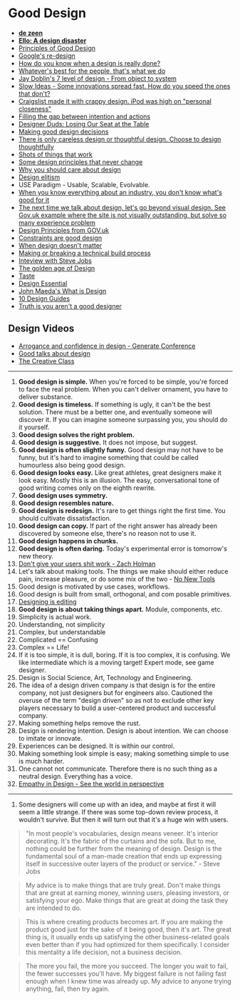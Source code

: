 # Good Design

* [**de zeen**](http://www.dezeen.com/)
* [**Ello: A design disaster**](https://medium.com/@jvdgoot/ello-a-design-disaster-d53022ab3a62)
* [Principles of Good Design](http://iandanielstewart.com/2014/02/20/principles-of-good-design/)
* [Google's re-design](http://www.fastcodesign.com/3016268/google-the-redesign)
* [How do you know when a design is really done?](http://www.fastcodesign.com/3028076/how-do-you-know-when-a-design-is-really-done)
* [Whatever's best for the people, that's what we do](https://medium.com/p/ed75a0ee7641)
* [Jay Doblin's 7 level of design - From object to system](http://www.thoughtyoushouldseethis.com/post/21860352429/jay-doblins-seven-levels-of-design)
* [Slow Ideas - Some innovations spread fast. How do you speed the ones that don't?](http://www.newyorker.com/reporting/2013/07/29/130729fa_fact_gawande)
* [Craigslist made it with crappy design. iPod was high on "personal closeness"](http://us1.campaign-archive1.com/?u=836dc9c64862f158af8a31e20&id=d2dcae3448&e=e02d2860e9)
* [Filling the gap between intention and actions](https://medium.com/ux-design-1/fa95d615df7c)
* [Designer Duds: Losing Our Seat at the Table](http://mokriya.quora.com/Designer-Duds-Losing-Our-Seat-at-the-Table)
* [Making good design decisions](http://blog.getprismatic.com/making-good-design-decisions/)
* [There is only careless design or thoughtful design. Choose to design thoughtfully](https://medium.com/@ireneau/5b867e9f2614)
* [Shots of things that work](http://thegodfounder.com/)
* [Some design principles that never change](http://boagworld.com/design/some-design-principles-never-change/)
* [Why you should care about design](http://blog.groupbuddies.com/posts/41-why-you-should-care-about-design)
* [Design elitism](http://daneden.me/2014/06/28/design-elitism/)
* USE Paradigm - Usable, Scalable, Evolvable.
* [When you know everything about an industry, you don't know what's good for it](https://medium.com/@NilsSkold/experience-slows-you-down-9b25a4153669)
* [The next time we talk about design, let's go beyond visual design. See Gov.uk example where the site is not visually outstanding, but solve so many experience problem](https://medium.com/@tinkadoic/design-is-the-experience-7b4339021e41)
* [Design Principles from GOV.uk](https://www.gov.uk/design-principles)
* [Constraints are good design](http://www.fastcodesign.com/3025434/willingly-accept-constraints)
* [When design doesn't matter](https://medium.com/i-m-h-o/when-design-doesnt-matter-bb29af1b5866)
* [Making or breaking a technical build process](http://authenticff.com/journal/managing-client-expectations-making-or-breaking-a-technical-build-process)
* [Inteview with Steve Jobs](http://longform.org/stories/playboy-interview-steve-jobs)
* [The golden age of Design](http://tmagazine.blogs.nytimes.com/2014/09/22/design-golden-age/)
* [Taste](http://warpspire.com/posts/taste/)
* [Design Essential](http://designschool.canva.com/)
* [John Maeda's What is Design](http://www.whatisdesign.net/post/)
* [10 Design Guides](http://www.printingdeals.org/specials/design-guide.html)
* [Truth is you aren't a good designer](https://medium.com/the-treachery-of-images/truth-is-you-arent-a-good-designer-304177d2d654)

## Design Videos

* [Arrogance and confidence in design - Generate Conference](https://www.youtube.com/watch?v=ngQnoBWsFfc)
* [Good talks about design](https://news.layervault.com/stories/25939-ask-dn-good-talks-about-design)
* [The Creative Class](http://thecreativeclass.tv/)

---
1. **Good design is simple.** When you're forced to be simple, you're forced to face the real problem. When you can't deliver ornament, you have to deliver substance.
2. **Good design is timeless.** If something is ugly, it can't be the best solution. There must be a better one, and eventually someone will discover it. If you can imagine someone surpassing you, you should do it yourself.
3. **Good design solves the right problem.**
4. **Good design is suggestive.** It does not impose, but suggest.
5. **Good design is often slightly funny.** Good design may not have to be funny, but it's hard to imagine something that could be called humourless also being good design.
6. **Good design looks easy.** Like great athletes, great designers make it look easy. Mostly this is an illusion. The easy, conversational tone of good writing comes only on the eighth rewrite.
7. **Good design uses symmetry.**
8. **Good design resembles nature.**
9. **Good design is redesign.** It's rare to get things right the first time. You should cultivate dissatisfaction.
10. **Good design can copy.** If part of the right answer has already been discovered by someone else, there's no reason not to use it.
11. **Good design happens in chunks.**
12. **Good design is often daring.** Today's experimental error is tomorrow's new theory.
13. [Don't give your users shit work - Zach Holman](http://zachholman.com/posts/shit-work/)
14. Let's talk about making tools. The things we make should either reduce pain, increase pleasure, or do some mix of the two - [No New Tools](http://frankchimero.com/blog/no-new-tools/)
15. Good design is motivated by use cases, workflows.
16. Good design is built from small, orthogonal, and com posable primitives.
17. [Designing is editing](http://blog.simplease.at/2014/05/designing-is-editing/)
18. **Good design is about taking things apart.** Module, components, etc.
19. Simplicity is actual work.
20. Understanding, not simplicity
21. Complex, but understandable
22. Complicated == Confusing
23. Complex == Life!
24. If it is too simple, it is dull, boring. If it is too complex, it is confusing. We like intermediate which is a moving target! Expert mode, see game designer.
25. Design is Social Science, Art, Technology and Engineering.
26. The idea of a design driven company is that design is for the entire company, not just designers but for engineers also. Cautioned the overuse of the term "design driven" so as not to exclude other key players necessary to build a user-centered product and successful company.
27. Making something helps remove the rust.
28. Design is rendering intention. Design is about intention. We can choose to imitate or innovate.
29. Experiences can be designed. It is within our control.
30. Making something look simple is easy; making something simple to use is much harder.
31. One cannot not communicate. Therefore there is no such thing as a neutral design. Everything has a voice.
32. [Empathy in Design - See the world in perspective](https://www.youtube.com/watch?v=8jrogFRt8fE)

---
1. Some designers will come up with an idea, and maybe at first it will seem a little strange. If there was some top-down review process, it wouldn't survive. But then it will turn out that it's a huge win with users.

> "In most people's vocabularies, design means veneer. It's interior decorating. It's the fabric of the curtains and the sofa. But to me, nothing could be further from the meaning of design. Design is the fundamental soul of a man-made creation that ends up expressing itself in successive outer layers of the product or service." - Steve Jobs

> My advice is to make things that are truly great. Don't make things that are great at earning money, winning users, pleasing investors, or satisfying your ego. Make things that are great at doing the task they are intended to do.

> This is where creating products becomes art. If you are making the product good just for the sake of it being good, then it's art. The great thing is, it usually ends up satisfying the other business-related goals even better than if you had optimized for them specifically. I consider this mentality a life decision, not a business decision.

> The more you fail, the more you succeed. The longer you wait to fail, the fewer successes you'll have. My biggest failure is not failing fast enough when I knew time was already up. My advice to anyone trying anything, fail, then try again.